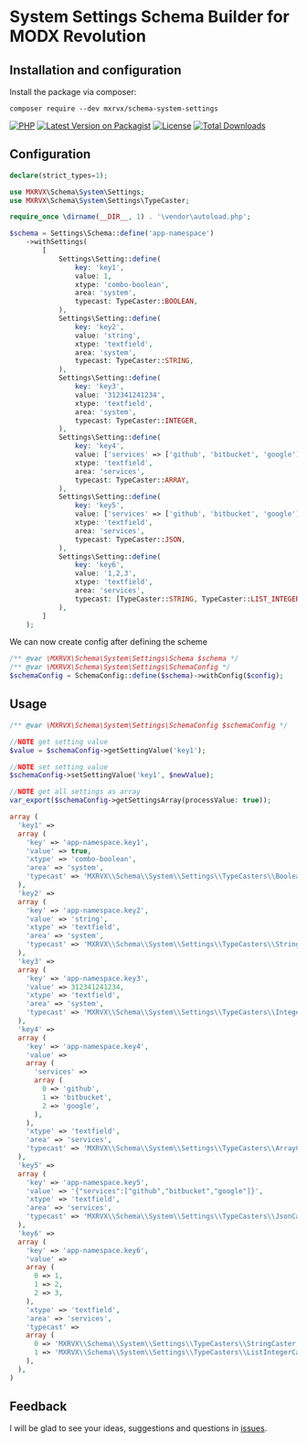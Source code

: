 # System Settings Schema Builder for MODX Revolution

## Installation and configuration

Install the package via composer:

```
composer require --dev mxrvx/schema-system-settings
```
[![PHP](https://img.shields.io/packagist/php-v/mxrvx/schema-system-settings.svg?style=flat-square&logo=php)](https://packagist.org/packages/mxrvx/schema-system-settings)
[![Latest Version on Packagist](https://img.shields.io/packagist/v/mxrvx/schema-system-settings.svg?style=flat-square&logo=packagist)](https://packagist.org/packages/mxrvx/schema-system-settings)
[![License](https://img.shields.io/packagist/l/mxrvx/schema-system-settings.svg?style=flat-square)](LICENSE)
[![Total Downloads](https://img.shields.io/packagist/dt/mxrvx/schema-system-settings.svg?style=flat-square)](https://packagist.org/packages/mxrvx/schema-system-settings)

## Configuration

```php
declare(strict_types=1);

use MXRVX\Schema\System\Settings;
use MXRVX\Schema\System\Settings\TypeCaster;

require_once \dirname(__DIR__, 1) . '\vendor\autoload.php';

$schema = Settings\Schema::define('app-namespace')
    ->withSettings(
        [
            Settings\Setting::define(
                key: 'key1',
                value: 1,
                xtype: 'combo-boolean',
                area: 'system',
                typecast: TypeCaster::BOOLEAN,
            ),
            Settings\Setting::define(
                key: 'key2',
                value: 'string',
                xtype: 'textfield',
                area: 'system',
                typecast: TypeCaster::STRING,
            ),
            Settings\Setting::define(
                key: 'key3',
                value: '312341241234',
                xtype: 'textfield',
                area: 'system',
                typecast: TypeCaster::INTEGER,
            ),
            Settings\Setting::define(
                key: 'key4',
                value: ['services' => ['github', 'bitbucket', 'google']],
                xtype: 'textfield',
                area: 'services',
                typecast: TypeCaster::ARRAY,
            ),
            Settings\Setting::define(
                key: 'key5',
                value: ['services' => ['github', 'bitbucket', 'google']],
                xtype: 'textfield',
                area: 'services',
                typecast: TypeCaster::JSON,
            ),
            Settings\Setting::define(
                key: 'key6',
                value: '1,2,3',
                xtype: 'textfield',
                area: 'services',
                typecast: [TypeCaster::STRING, TypeCaster::LIST_INTEGER],
            ),
        ]
    );
```

We can now create config after defining the scheme

```php
/** @var \MXRVX\Schema\System\Settings\Schema $schema */
/** @var \MXRVX\Schema\System\Settings\SchemaConfig */
$schemaConfig = SchemaConfig::define($schema)->withConfig($config);
```

## Usage

```php
/** @var \MXRVX\Schema\System\Settings\SchemaConfig $schemaConfig */

//NOTE get setting value
$value = $schemaConfig->getSettingValue('key1');

//NOTE set setting value
$schemaConfig->setSettingValue('key1', $newValue);

//NOTE get all settings as array
var_export($schemaConfig->getSettingsArray(processValue: true));

array (
  'key1' => 
  array (
    'key' => 'app-namespace.key1',
    'value' => true,
    'xtype' => 'combo-boolean',
    'area' => 'system',
    'typecast' => 'MXRVX\\Schema\\System\\Settings\\TypeCasters\\BooleanCaster',
  ),
  'key2' => 
  array (
    'key' => 'app-namespace.key2',
    'value' => 'string',
    'xtype' => 'textfield',
    'area' => 'system',
    'typecast' => 'MXRVX\\Schema\\System\\Settings\\TypeCasters\\StringCaster',
  ),
  'key3' => 
  array (
    'key' => 'app-namespace.key3',
    'value' => 312341241234,
    'xtype' => 'textfield',
    'area' => 'system',
    'typecast' => 'MXRVX\\Schema\\System\\Settings\\TypeCasters\\IntegerCaster',
  ),
  'key4' => 
  array (
    'key' => 'app-namespace.key4',
    'value' => 
    array (
      'services' => 
      array (
        0 => 'github',
        1 => 'bitbucket',
        2 => 'google',
      ),
    ),
    'xtype' => 'textfield',
    'area' => 'services',
    'typecast' => 'MXRVX\\Schema\\System\\Settings\\TypeCasters\\ArrayCaster',
  ),
  'key5' => 
  array (
    'key' => 'app-namespace.key5',
    'value' => '{"services":["github","bitbucket","google"]}',
    'xtype' => 'textfield',
    'area' => 'services',
    'typecast' => 'MXRVX\\Schema\\System\\Settings\\TypeCasters\\JsonCaster',
  ),
  'key6' => 
  array (
    'key' => 'app-namespace.key6',
    'value' => 
    array (
      0 => 1,
      1 => 2,
      2 => 3,
    ),
    'xtype' => 'textfield',
    'area' => 'services',
    'typecast' => 
    array (
      0 => 'MXRVX\\Schema\\System\\Settings\\TypeCasters\\StringCaster',
      1 => 'MXRVX\\Schema\\System\\Settings\\TypeCasters\\ListIntegerCaster',
    ),
  ),
)

```

## Feedback

I will be glad to see your ideas, suggestions and questions in [issues](https://github.com/mxrvx/schema-system-settings/issues).
